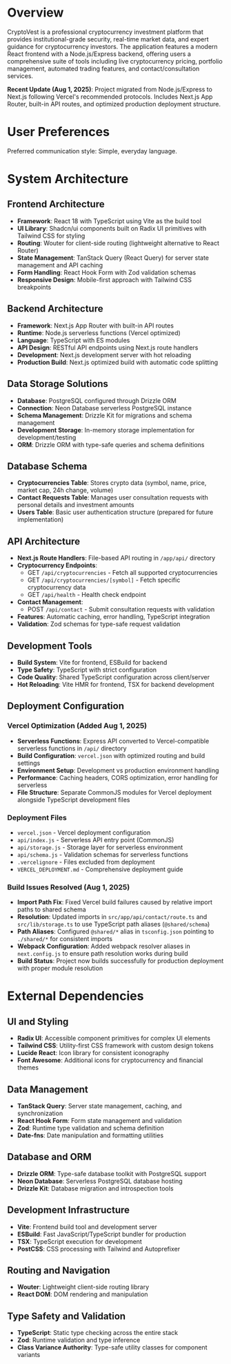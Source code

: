 # Overview

CryptoVest is a professional cryptocurrency investment platform that provides institutional-grade security, real-time market data, and expert guidance for cryptocurrency investors. The application features a modern React frontend with a Node.js/Express backend, offering users a comprehensive suite of tools including live cryptocurrency pricing, portfolio management, automated trading features, and contact/consultation services.

**Recent Update (Aug 1, 2025)**: Project migrated from Node.js/Express to Next.js following Vercel's recommended protocols. Includes Next.js App Router, built-in API routes, and optimized production deployment structure.

# User Preferences

Preferred communication style: Simple, everyday language.

# System Architecture

## Frontend Architecture
- **Framework**: React 18 with TypeScript using Vite as the build tool
- **UI Library**: Shadcn/ui components built on Radix UI primitives with Tailwind CSS for styling
- **Routing**: Wouter for client-side routing (lightweight alternative to React Router)
- **State Management**: TanStack Query (React Query) for server state management and API caching
- **Form Handling**: React Hook Form with Zod validation schemas
- **Responsive Design**: Mobile-first approach with Tailwind CSS breakpoints

## Backend Architecture
- **Framework**: Next.js App Router with built-in API routes
- **Runtime**: Node.js serverless functions (Vercel optimized)
- **Language**: TypeScript with ES modules
- **API Design**: RESTful API endpoints using Next.js route handlers
- **Development**: Next.js development server with hot reloading
- **Production Build**: Next.js optimized build with automatic code splitting

## Data Storage Solutions
- **Database**: PostgreSQL configured through Drizzle ORM
- **Connection**: Neon Database serverless PostgreSQL instance
- **Schema Management**: Drizzle Kit for migrations and schema management
- **Development Storage**: In-memory storage implementation for development/testing
- **ORM**: Drizzle ORM with type-safe queries and schema definitions

## Database Schema
- **Cryptocurrencies Table**: Stores crypto data (symbol, name, price, market cap, 24h change, volume)
- **Contact Requests Table**: Manages user consultation requests with personal details and investment amounts
- **Users Table**: Basic user authentication structure (prepared for future implementation)

## API Architecture
- **Next.js Route Handlers**: File-based API routing in `/app/api/` directory
- **Cryptocurrency Endpoints**: 
  - GET `/api/cryptocurrencies` - Fetch all supported cryptocurrencies
  - GET `/api/cryptocurrencies/[symbol]` - Fetch specific cryptocurrency data
  - GET `/api/health` - Health check endpoint
- **Contact Management**:
  - POST `/api/contact` - Submit consultation requests with validation
- **Features**: Automatic caching, error handling, TypeScript integration
- **Validation**: Zod schemas for type-safe request validation

## Development Tools
- **Build System**: Vite for frontend, ESBuild for backend
- **Type Safety**: TypeScript with strict configuration
- **Code Quality**: Shared TypeScript configuration across client/server
- **Hot Reloading**: Vite HMR for frontend, TSX for backend development

## Deployment Configuration

### Vercel Optimization (Added Aug 1, 2025)
- **Serverless Functions**: Express API converted to Vercel-compatible serverless functions in `/api/` directory
- **Build Configuration**: `vercel.json` with optimized routing and build settings
- **Environment Setup**: Development vs production environment handling
- **Performance**: Caching headers, CORS optimization, error handling for serverless
- **File Structure**: Separate CommonJS modules for Vercel deployment alongside TypeScript development files

### Deployment Files
- `vercel.json` - Vercel deployment configuration
- `api/index.js` - Serverless API entry point (CommonJS)
- `api/storage.js` - Storage layer for serverless environment
- `api/schema.js` - Validation schemas for serverless functions
- `.vercelignore` - Files excluded from deployment
- `VERCEL_DEPLOYMENT.md` - Comprehensive deployment guide

### Build Issues Resolved (Aug 1, 2025)
- **Import Path Fix**: Fixed Vercel build failures caused by relative import paths to shared schema
- **Resolution**: Updated imports in `src/app/api/contact/route.ts` and `src/lib/storage.ts` to use TypeScript path aliases (`@shared/schema`)
- **Path Aliases**: Configured `@shared/*` alias in `tsconfig.json` pointing to `./shared/*` for consistent imports
- **Webpack Configuration**: Added webpack resolver aliases in `next.config.js` to ensure path resolution works during build
- **Build Status**: Project now builds successfully for production deployment with proper module resolution

# External Dependencies

## UI and Styling
- **Radix UI**: Accessible component primitives for complex UI elements
- **Tailwind CSS**: Utility-first CSS framework with custom design tokens
- **Lucide React**: Icon library for consistent iconography
- **Font Awesome**: Additional icons for cryptocurrency and financial themes

## Data Management
- **TanStack Query**: Server state management, caching, and synchronization
- **React Hook Form**: Form state management and validation
- **Zod**: Runtime type validation and schema definition
- **Date-fns**: Date manipulation and formatting utilities

## Database and ORM
- **Drizzle ORM**: Type-safe database toolkit with PostgreSQL support
- **Neon Database**: Serverless PostgreSQL database hosting
- **Drizzle Kit**: Database migration and introspection tools

## Development Infrastructure
- **Vite**: Frontend build tool and development server
- **ESBuild**: Fast JavaScript/TypeScript bundler for production
- **TSX**: TypeScript execution for development
- **PostCSS**: CSS processing with Tailwind and Autoprefixer

## Routing and Navigation
- **Wouter**: Lightweight client-side routing library
- **React DOM**: DOM rendering and manipulation

## Type Safety and Validation
- **TypeScript**: Static type checking across the entire stack
- **Zod**: Runtime validation and type inference
- **Class Variance Authority**: Type-safe utility classes for component variants